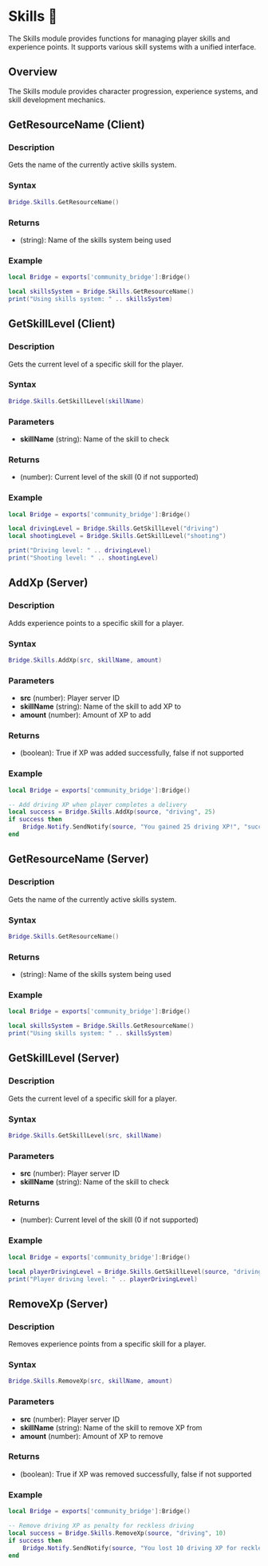 # Skills 🎯

<!--META
nav: true
toc: true
description: The Skills module provides functions for managing player skills and experience points. It supports various skill systems with a unified interface.
-->

The Skills module provides functions for managing player skills and experience points. It supports various skill systems with a unified interface.

## Overview

The Skills module provides character progression, experience systems, and skill development mechanics.

## GetResourceName (Client)

### Description
Gets the name of the currently active skills system.

### Syntax
```lua
Bridge.Skills.GetResourceName()
```

### Returns
- (string): Name of the skills system being used

### Example
```lua
local Bridge = exports['community_bridge']:Bridge()

local skillsSystem = Bridge.Skills.GetResourceName()
print("Using skills system: " .. skillsSystem)
```

## GetSkillLevel (Client)

### Description
Gets the current level of a specific skill for the player.

### Syntax
```lua
Bridge.Skills.GetSkillLevel(skillName)
```

### Parameters
- **skillName** (string): Name of the skill to check

### Returns
- (number): Current level of the skill (0 if not supported)

### Example
```lua
local Bridge = exports['community_bridge']:Bridge()

local drivingLevel = Bridge.Skills.GetSkillLevel("driving")
local shootingLevel = Bridge.Skills.GetSkillLevel("shooting")

print("Driving level: " .. drivingLevel)
print("Shooting level: " .. shootingLevel)
```

## AddXp (Server)

### Description
Adds experience points to a specific skill for a player.

### Syntax
```lua
Bridge.Skills.AddXp(src, skillName, amount)
```

### Parameters
- **src** (number): Player server ID
- **skillName** (string): Name of the skill to add XP to
- **amount** (number): Amount of XP to add

### Returns
- (boolean): True if XP was added successfully, false if not supported

### Example
```lua
local Bridge = exports['community_bridge']:Bridge()

-- Add driving XP when player completes a delivery
local success = Bridge.Skills.AddXp(source, "driving", 25)
if success then
    Bridge.Notify.SendNotify(source, "You gained 25 driving XP!", "success")
end
```

## GetResourceName (Server)

### Description
Gets the name of the currently active skills system.

### Syntax
```lua
Bridge.Skills.GetResourceName()
```

### Returns
- (string): Name of the skills system being used

### Example
```lua
local Bridge = exports['community_bridge']:Bridge()

local skillsSystem = Bridge.Skills.GetResourceName()
print("Using skills system: " .. skillsSystem)
```

## GetSkillLevel (Server)

### Description
Gets the current level of a specific skill for a player.

### Syntax
```lua
Bridge.Skills.GetSkillLevel(src, skillName)
```

### Parameters
- **src** (number): Player server ID
- **skillName** (string): Name of the skill to check

### Returns
- (number): Current level of the skill (0 if not supported)

### Example
```lua
local Bridge = exports['community_bridge']:Bridge()

local playerDrivingLevel = Bridge.Skills.GetSkillLevel(source, "driving")
print("Player driving level: " .. playerDrivingLevel)
```

## RemoveXp (Server)

### Description
Removes experience points from a specific skill for a player.

### Syntax
```lua
Bridge.Skills.RemoveXp(src, skillName, amount)
```

### Parameters
- **src** (number): Player server ID
- **skillName** (string): Name of the skill to remove XP from
- **amount** (number): Amount of XP to remove

### Returns
- (boolean): True if XP was removed successfully, false if not supported

### Example
```lua
local Bridge = exports['community_bridge']:Bridge()

-- Remove driving XP as penalty for reckless driving
local success = Bridge.Skills.RemoveXp(source, "driving", 10)
if success then
    Bridge.Notify.SendNotify(source, "You lost 10 driving XP for reckless driving!", "error")
end
```

